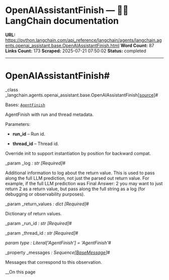 # OpenAIAssistantFinish — 🦜🔗 LangChain  documentation

**URL:** https://python.langchain.com/api_reference/langchain/agents/langchain.agents.openai_assistant.base.OpenAIAssistantFinish.html
**Word Count:** 87
**Links Count:** 173
**Scraped:** 2025-07-21 07:50:02
**Status:** completed

---

# OpenAIAssistantFinish\#

_class _langchain.agents.openai\_assistant.base.OpenAIAssistantFinish[\[source\]](https://python.langchain.com/api_reference/_modules/langchain/agents/openai_assistant/base.html#OpenAIAssistantFinish)\#     

Bases: [`AgentFinish`](https://python.langchain.com/api_reference/core/agents/langchain_core.agents.AgentFinish.html#langchain_core.agents.AgentFinish "langchain_core.agents.AgentFinish")

AgentFinish with run and thread metadata.

Parameters:     

  * **run\_id** – Run id.

  * **thread\_id** – Thread id.

Override init to support instantiation by position for backward compat.

_param _log _: str_ _\[Required\]_\#     

Additional information to log about the return value. This is used to pass along the full LLM prediction, not just the parsed out return value. For example, if the full LLM prediction was Final Answer: 2 you may want to just return 2 as a return value, but pass along the full string as a log \(for debugging or observability purposes\).

_param _return\_values _: dict_ _\[Required\]_\#     

Dictionary of return values.

_param _run\_id _: str_ _\[Required\]_\#     

_param _thread\_id _: str_ _\[Required\]_\#     

_param _type _: Literal\['AgentFinish'\]__ = 'AgentFinish'_\#     

_property _messages _: Sequence\[[BaseMessage](https://python.langchain.com/api_reference/core/messages/langchain_core.messages.base.BaseMessage.html#langchain_core.messages.base.BaseMessage "langchain_core.messages.base.BaseMessage")\]_\#     

Messages that correspond to this observation.

__On this page